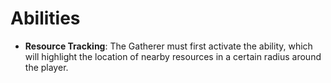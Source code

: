 # Abilities

- **Resource Tracking**: The Gatherer must first activate the ability, which will highlight the location of nearby resources in a certain radius around the player.
